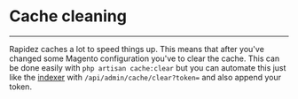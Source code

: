 # Cache cleaning

---

Rapidez caches a lot to speed things up. This means that after you've changed some Magento configuration you've to clear the cache. This can be done easily with `php artisan cache:clear` but you can automate this just like the [indexer](indexer.md) with `/api/admin/cache/clear?token=` and also append your token.

